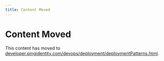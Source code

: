 ```yaml
---
title: Content Moved
---
```

# Content Moved

This content has moved to [developer.pingidentity.com/devops/deployment/deploymentPatterns.html](https://developer.pingidentity.com/devops/deployment/deploymentPatterns.html).
